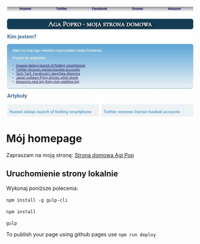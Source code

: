 ![Homepage screenshot](github/intro.JPG)

# Mój homepage
Zapraszam na moją stronę: [Strona domowa Agi Pop](https://agapop.github.io/homework-gulp/)

## Uruchomienie strony lokalnie 
Wykonaj poniższe polecenia:

`npm install -g gulp-cli`

`npm install`

`gulp`

To publish your page using github pages use `npm run deploy`
